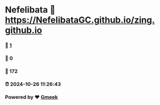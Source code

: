 # Nefelibata :link: https://NefelibataGC.github.io/zing.github.io 
### :page_facing_up: [1](https://NefelibataGC.github.io/zing.github.io/tag.html) 
### :speech_balloon: 0 
### :hibiscus: 172 
### :alarm_clock: 2024-10-26 11:26:43 
### Powered by :heart: [Gmeek](https://github.com/Meekdai/Gmeek)
